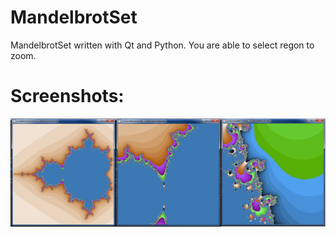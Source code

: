 # MandelbrotSet
MandelbrotSet written with Qt and Python.
You are able to select regon to zoom.

# Screenshots:
![Alt text](/screenshot.png?raw=true)
